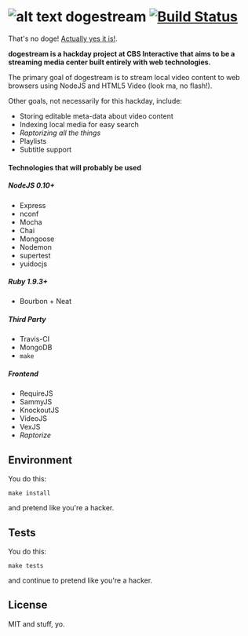 ![alt text](http://i.imgur.com/6AWcQQC.png "such venice doge") dogestream [![Build Status](https://travis-ci.org/WowSuchDogestream/dogestream.png?branch=master)](https://travis-ci.org/WowSuchDogestream/dogestream)
===========

That's no doge! [Actually yes it is!](http://en.wikipedia.org/wiki/Doge_of_Venice).

**dogestream is a hackday project at CBS Interactive that aims to be a streaming media center built entirely with web technologies.**

The primary goal of dogestream is to stream local video content to web browsers using NodeJS and HTML5 Video (look ma, no flash!).

Other goals, not necessarily for this hackday, include:
  - Storing editable meta-data about video content
  - Indexing local media for easy search
  - _Raptorizing all the things_
  - Playlists
  - Subtitle support

#### Technologies that will probably be used

##### NodeJS 0.10+
  - Express
  - nconf
  - Mocha
  - Chai
  - Mongoose
  - Nodemon
  - supertest
  - yuidocjs

##### Ruby 1.9.3+
  - Bourbon + Neat

##### Third Party
  - Travis-CI
  - MongoDB
  - `make`

##### Frontend
  - RequireJS
  - SammyJS
  - KnockoutJS
  - VideoJS
  - VexJS
  - _Raptorize_


## Environment
You do this:

```
make install
```

and pretend like you're a hacker.

## Tests

You do this:

```
make tests
```

and continue to pretend like you're a hacker.

## License
MIT and stuff, yo.
